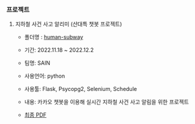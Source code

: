 ### 프로젝트
1. 지하철 사건 사고 알리미 (산대특 챗봇 프로젝트)
    - 폴더명 : [human-subway](https://github.com/gdr1112/project/tree/main/human-cak-db-han)
    
    - 기간: 2022.11.18 ~ 2022.12.2
    - 팀명: SAIN
    - 사용언어: python
    - 사용툴: Flask, Psycopg2, Selenium, Schedule
    - 내용: 카카오 챗봇을 이용해 실시간 지하철 사건 사고 알림을 위한 프로젝트
    - [최종 PDF](https://github.com/gdr1112/project/blob/main/human-cak-db-han/%ED%94%84%EB%A0%88%EC%A0%A0%ED%85%8C%EC%9D%B4%EC%85%98.pdf)